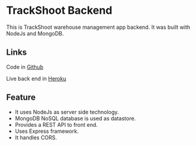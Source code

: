 # TrackShoot Backend

This is TrackShoot warehouse management app backend. It was built with NodeJs and MongoDB.

## Links

Code in [Github](https://github.com/ProgrammingHeroWC4/warehouse-management-server-side-ra89fi)

Live back end in [Heroku](https://warm-beach-39817.herokuapp.com/)

## Feature

<ul>
  <li>It uses NodeJs as server side technology.</li>
  <li>MongoDB NoSQL database is used as datastore.</li>
  <li>Provides a REST API to front end.</li>
  <li>Uses Express framework.</li>
  <li>It handles CORS.</li>
</ul>
